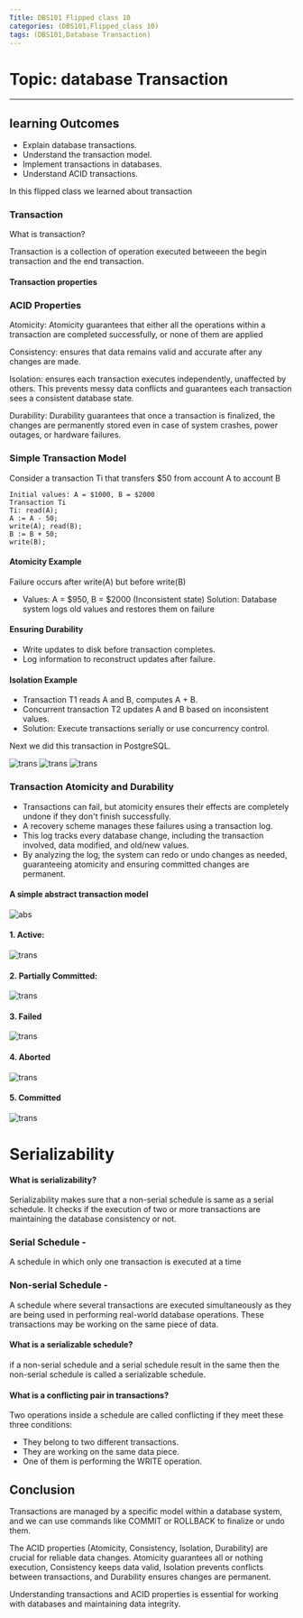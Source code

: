 ```yaml
---
Title: DBS101 Flipped class 10
categories: (DBS101,Flipped_class 10)
tags: (DBS101,Database Transaction)
---
```

# Topic: database Transaction  
----

## learning Outcomes 
- Explain database transactions.
- Understand the transaction model.
- Implement transactions in databases.
- Understand ACID transactions.

In this flipped class we learned about transaction 

### Transaction 

What is transaction?

Transaction is a collection of operation executed betweeen the begin transaction and the end transaction.

#### Transaction properties 

### ACID Properties 

Atomicity: Atomicity guarantees that either all the operations within a transaction are completed successfully, or none of them are applied

Consistency: ensures that data remains valid and accurate after any changes are made.

Isolation: ensures each transaction executes independently, unaffected by others. This prevents messy data conflicts and guarantees each transaction sees a consistent database state.

Durability:  Durability guarantees that once a transaction is finalized, the changes are permanently stored even in case of system crashes, power outages, or hardware failures.

### Simple Transaction Model

Consider a transaction Ti that transfers $50 from account A
to account B

```
Initial values: A = $1000, B = $2000
Transaction Ti
Ti: read(A);
A := A - 50;
write(A); read(B);
B := B + 50;
write(B);

```
#### Atomicity Example

Failure occurs after write(A) but before write(B)

- Values: A = $950, B = $2000 (Inconsistent state)
Solution: Database system logs old values and restores them
on failure

#### Ensuring Durability

- Write updates to disk before transaction completes.
- Log information to reconstruct updates after failure.

#### Isolation Example

- Transaction T1 reads A and B, computes A + B.
- Concurrent transaction T2 updates A and B based on
inconsistent values.
- Solution: Execute transactions serially or use
concurrency control.

Next we did this transaction in PostgreSQL.

![trans](/assets/img/trans1.png)
![trans](/assets/img/trans2.png)
![trans](/assets/img/trans3.png)

### Transaction Atomicity and Durability

- Transactions can fail, but atomicity ensures their effects are completely undone if they don't finish successfully.
- A recovery scheme manages these failures using a transaction log.
- This log tracks every database change, including the transaction involved, data modified, and old/new values.
- By analyzing the log, the system can redo or undo changes as needed, guaranteeing atomicity and ensuring committed changes are permanent.

#### A simple abstract transaction model

![abs](/assets/img/abstract.png)

#### 1. Active:

![trans](/assets/img/trans4.png)

#### 2. Partially Committed:

![trans](/assets/img/trans5.png)

#### 3. Failed

![trans](/assets/img/trans6.png)

#### 4. Aborted

![trans](/assets/img/trans7.png)

#### 5. Committed

![trans](/assets/img/trans8.png)

# Serializability

#### What is serializability?

Serializability makes sure that a non-serial schedule is same as a serial schedule. It checks if the execution of two or more transactions are maintaining the database consistency or not.

### Serial Schedule -
A schedule in which only one transaction is executed at a time

### Non-serial Schedule - 
A schedule where several transactions are executed simultaneously as they are being used in performing real-world database operations. These transactions may be working on the same piece of data.

#### What is a serializable schedule?

if a non-serial schedule and a serial schedule result in the same then the non-serial schedule is called a serializable schedule.

#### What is a conflicting pair in transactions?

Two operations inside a schedule are called conflicting if they meet these three conditions:

- They belong to two different transactions.
- They are working on the same data piece.
- One of them is performing the WRITE operation.

## Conclusion

Transactions are managed by a specific model within a database system, and we can use commands like COMMIT or ROLLBACK to finalize or undo them.

The ACID properties (Atomicity, Consistency, Isolation, Durability) are crucial for reliable data changes. Atomicity guarantees all or nothing execution, Consistency keeps data valid, Isolation prevents conflicts between transactions, and Durability ensures changes are permanent.

Understanding transactions and ACID properties is essential for working with databases and maintaining data integrity.